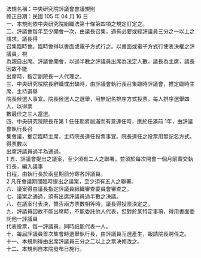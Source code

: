 法規名稱：中央研究院評議會會議規則  
修正日期：民國 105 年 04 月 16 日  
一、本規則依中央研究院組織法第十條第四項之規定訂定之。  
二、評議會每年至少開會一次，由議長召集，遇有必要或經評議員三分之一以上之請求，議長得  
召集臨時會。臨時會得以書面或電子方式行之。以書面或電子方式行使表決權之評議員，視  
為親自出席。評議會開會，以過半數之評議員出席為法定人數。議長為主席，議長因故不能  
出席時，指定副院長一人代理之。  
三、中央研究院院長辭職或出缺時，由評議會執行長召集臨時評議會，推定臨時主席，主持選舉  
院長候選人事宜。院長候選人之選舉，用無記名排序方式投票，每人排序選舉四人，以得票  
數最佳之三人當選。  
四、中央研究院院長在第 1 任任期將屆滿而有意連任時，應於任滿前 1年，由評議會執行長召  
集會議，推定臨時主席，主持院長連任投票事宜。院長連任之投票用無記名方式，得票數以  
出席評議員過半為通過。  
1 五、評議會提出之議案，至少須有二人之聯署，並須於每次開會一個月前寄交執行長，編入議事  
日程，由執行長於兩星期前分寄各評議員。  
2 凡在會議期間臨時提出之議案，至少須有五人之聯署。  
六、議案得由議長指定評議員組織審查委員會審查之。  
七、議案之通過，須有出席評議員過半數之決議。  
八、在議案付表決，贊否兩方票數相等時，議長得投票決定之。  
九、評議員因故不能出席時，不能委託他人代表，但對於某特定事項，得用書面委託他一評議員  
代表投票，每一評議員，同時祇能代表一人。  
十、每屆評議員首次集會時選舉執行長，由評議員互選產生，報請院長聘任之。  
十一、本規則得由出席評議員三分之二以上之票決修改之。  
十二、本規則自本院發布日施行。  


